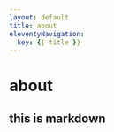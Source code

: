 ```yaml
---
layout: default
title: about
eleventyNavigation:
  key: {{ title }}
---
```


# about
## this is markdown
